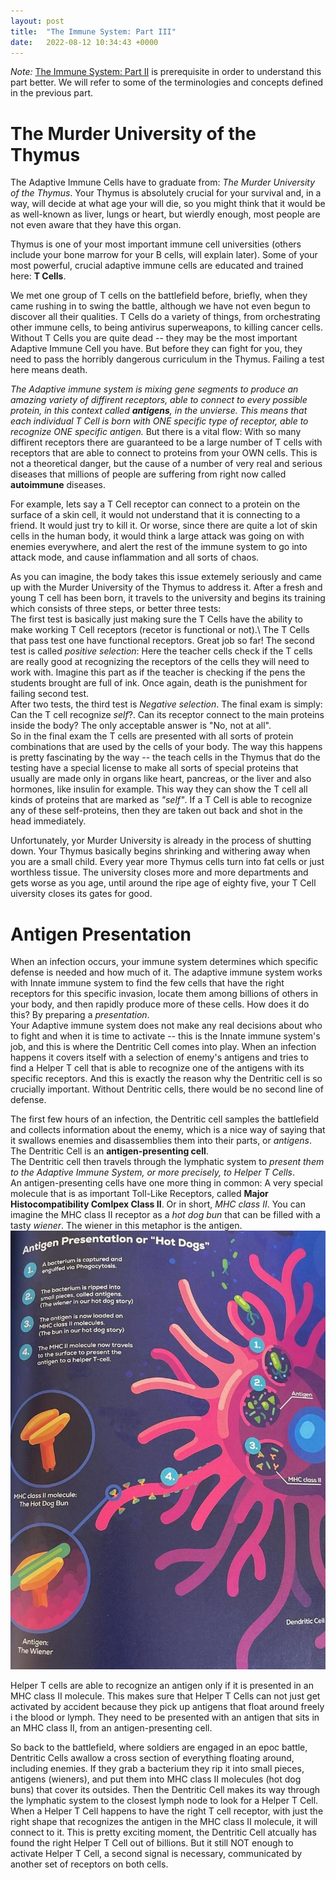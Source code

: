 ```yaml
---
layout: post
title:  "The Immune System: Part III"
date:   2022-08-12 10:34:43 +0000
---
```


*Note:* [The Immune System: Part II](https://aslanbakirov.github.io/2022/08/08/immune-system-part2.html) is prerequisite in order to understand this part better. We will refer to some of the terminologies and concepts defined in the previous  part.


# The Murder University of the Thymus

The Adaptive Immune Cells have to graduate from: _The Murder University of the Thymus_. Your Thymus is absolutely crucial for your survival and, in a way, will decide at what age your will die, so you might think that it would be as well-known as liver, lungs or heart, but wierdly enough, most people are not even aware that they have this organ. 


Thymus is one of your most important immune cell universities (others include your bone marrow for your B cells, will explain later). Some of your most powerful, crucial adaptive immune cells are educated and trained here: **T Cells**. 


We met one group of T cells on the battlefield before, briefly, when they came rushing in to swing the battle, although we have not even begun to discover all their qualities. T Cells do a variety of things, from orchestrating other immune cells, to being antivirus superweapons, to killing cancer cells.  Without T Cells you are quite dead -- they may be the most important Adaptive Immune Cell you have. But before they can fight for you, they need to pass the horribly dangerous curriculum in the Thymus. Failing a test here means death.


_The Adaptive immune system is mixing gene segments to produce an amazing variety of diffirent receptors, able to connect to every possible protein, in this context called **antigens**, in the unvierse. This means that each individual T Cell is born with ONE specific type of receptor, able to recognize ONE specific antigen._ But there is a vital flow:  With so many diffirent receptors there are guaranteed to be a large number of T cells with receptors that are able to connect to proteins from your OWN cells. This is not a theoretical danger, but the cause of a number of very real and serious diseases that millions of people are suffering from right now called **autoimmune** diseases.


For example, lets say a T Cell receptor can connect to a protein on the surface of a skin cell, it would not understand that it is connecting to a friend. It would just try to kill it. Or worse, since there are quite a lot of skin cells in the human body, it would think a large attack was going on with enemies everywhere, and alert the rest of the immune system to go into attack mode, and cause inflammation and all sorts of chaos. 


As you can imagine, the body takes this issue extemely seriously and came up with the Murder University of the Thymus to address it. After a fresh and young T cell has been born, it travels to the university and begins its training which consists of three steps, or better three tests:\
The first test is basically just making sure the T Cells have the ability to make working T Cell receptors (recetor is functional or not).\ 
The T Cells that pass test one have functional receptors. Great job so far! The second test is called  _positive selection_: Here the teacher cells check if the T cells are really good at recognizing the receptors of the cells they will need to work with.  Imagine this part as if the teacher is checking if the pens the students brought are full of ink. Once again, death is the punishment for failing second test.\
After two tests, the third test is _Negative selection_. The final exam is simply: Can the T cell recognize _self_?. Can its receptor connect to the main proteins inside the body? The only acceptable answer is "No, not at all".\
So in the final exam the T cells are presented with all sorts of protein combinations that are used by the cells of your body. The way this happens is pretty fascinating by the way -- the teach cells in the Thymus that do the testing have a special license to make all sorts of special proteins that usually are made only in organs like heart, pancreas, or the liver and also hormones, like insulin for example. This way they can show the T cell all kinds of proteins that are marked as  _"self"_. If a T Cell is able to recognize any of these self-proteins, then they are taken out back and shot in the head immediately. 


Unfortunately, yor Murder University is already in the process of shutting down. Your Thymus basically begins shrinking and withering away when you are a small child. Every year more Thymus cells turn into fat cells or just worthless tissue. The university closes more and more departments and gets worse as you age, until around the ripe age of eighty five, your T Cell uiversity closes its gates for good. 

# Antigen Presentation

When an infection occurs, your immune system determines which specific defense is needed and how much of it. The adaptive immune system works with Innate immune system to find the few cells that have the right receptors for this specific invasion, locate them among billions of others in your body, and then rapidly produce more of these cells. How does it do this? By preparing a _presentation_.\
Your Adaptive immune system does not make any real decisions about who to fight and when it is time to activate -- this is the Innate immune system's job, and this is where the Dentritic Cell comes into play. When an infection happens it covers itself with a selection of enemy's antigens and tries to find a Helper T cell that is able to recognize one of the antigens with its specific receptors. And this is exactly  the reason why the Dentritic cell is so crucially important. Without Dentritic cells, there would be no second line of defense. 


The first few hours of an infection, the Dentritic cell samples the battlefield and collects information about the enemy, which is a nice way of saying that it swallows enemies and disassemblies them into their parts, or _antigens_. The Dentritic Cell is an **antigen-presenting cell**.\
The Dentritic cell then travels through the lymphatic system to _present them to the Adaptive Immune System, or more precisely, to Helper T Cells_.\
An antigen-presenting cells have one more thing in common: A very special molecule that is as important Toll-Like Receptors, called **Major Histocompatibility Comlpex Class II**. Or in short, _MHC class II_. You can imagine the MHC class II receptor as a _hot dog bun_ that can be filled with a tasty _wiener_. The wiener in this metaphor is the antigen. 
 ![Antigen Representation](/assets/MHC.jpeg)
 

Helper T cells are able to recognize an antigen only if it is presented in an MHC class II molecule. This makes sure that Helper T Cells can not just get activated by accident because they pick up antigens that float around freely i the blood or lymph. They need to be presented with an antigen that sits in an MHC class II, from an antigen-presenting cell. 


So back to the battlefield, where soldiers are engaged in an epoc battle, Dentritic Cells awallow a cross section of everything floating around, including enemies. If they grab a bacterium they rip it into small pieces, antigens (wieners), and put them into MHC class II molecules (hot dog buns) that cover its outsides. Then the Dentritic Cell makes its way through the lymphatic system to the closest lymph node to look for a Helper T Cell. When a Helper T Cell happens to have the right T cell receptor, with just the right shape that recognizes the antigen in the MHC class II molecule, it will connect to it. This is pretty exciting moment, the Dentritic Cell atcually has found the right Helper T Cell out of billions. But it still NOT enough to activate Helper T Cell, a second signal is necessary, communicated by another set of receptors on both cells.  





  


